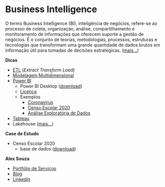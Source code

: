 # Business Intelligence

O termo Business Intelligence (BI), inteligência de negócios, refere-se ao processo de coleta, organização, análise, compartilhamento e monitoramento de informações que oferecem suporte a gestão de negócios. É o conjunto de teorias, metodologias, processos, estruturas e tecnologias que transformam uma grande quantidade de dados brutos em informação útil para tomadas de decisões estratégicas. ([mais...](https://blogdozouza.wordpress.com/bi/))

**Dicas**
- [ETL](https://blogdozouza.wordpress.com/bi/etl/) (*Extract Transform Load*)
- [Modelagem Multidimensional](https://blogdozouza.wordpress.com/2019/11/08/modelagem-dimensional/)
- [Power BI](https://blogdozouza.wordpress.com/bi/microsoft/power-bi/)
  - Power BI Desktop ([download](https://www.microsoft.com/pt-br/download/details.aspx?id=58494))
  - [Licença](https://blogdozouza.wordpress.com/2020/03/04/licenciamento-do-power-bi/) 
  - Exemplos
    - [Coronavirus](https://app.powerbi.com/view?r=eyJrIjoiOGY3ZWYxNmQtNWY4OC00NGEwLTlhYTUtMDQ2NDZjMjJhOWI1IiwidCI6IjBjNzE1Yjc3LTNmNjktNDY2NC05NmM0LWI0Yjc2MTI0OTk1YSJ9)
    - [Censo Escolar 2020](https://app.powerbi.com/view?r=eyJrIjoiODJmNGY3YzctNGRhOC00MWMwLWI0YWQtNDE2NWViMzc0ZmNhIiwidCI6Ijc5YmY2Y2FlLWMwZWEtNGMzOS04ODgzLWVkNzIzY2Y1NTQ5MiJ9)
    - [Análise Exploratória de Dados](https://blogdozouza.wordpress.com/2021/03/28/censo-escolar-analise-exploratoria-de-dados-aed/)
- [Tableau](https://blogdozouza.wordpress.com/bi/tableau/)
- Lakehouse ([mais...](https://github.com/aasouzaconsult/lakehouse))

**Case de Estudo**
- Censo Escolar 2020
  - base de dados ([download]())

**Alex Souza**
- [Portfólio de Serviços](https://github.com/aasouzaconsult/Cientista-de-Dados)
- [Blog](https://blogdozouza.wordpress.com/)
- [Linkedin](https://www.linkedin.com/in/alex-souza/)
